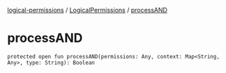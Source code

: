 [logical-permissions](../index.md) / [LogicalPermissions](index.md) / [processAND](.)

# processAND

`protected open fun processAND(permissions: Any, context: Map<String, Any>, type: String): Boolean`